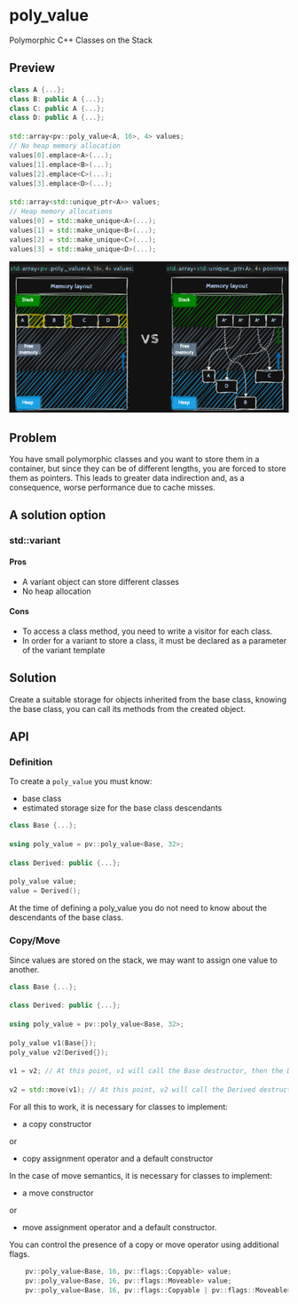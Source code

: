 
# poly_value

Polymorphic C++ Classes on the Stack

## Preview

```c++
class A {...};
class B: public A {...};
class C: public A {...};
class D: public A {...};

std::array<pv::poly_value<A, 16>, 4> values;
// No heap memory allocation
values[0].emplace<A>(...);
values[1].emplace<B>(...);
values[2].emplace<C>(...);
values[3].emplace<D>(...);

std::array<std::unique_ptr<A>> values;
// Heap memory allocations
values[0] = std::make_unique<A>(...);
values[1] = std::make_unique<B>(...);
values[2] = std::make_unique<C>(...);
values[3] = std::make_unique<D>(...);

```

![Memory layout](docs/memory_layout.png)

## Problem

You have small polymorphic classes and you want to store them in a container, but since they can be of different lengths, you are forced to store them as pointers. This leads to greater data indirection and, as a consequence, worse performance due to cache misses.

## A solution option

### std::variant

#### Pros

- A variant object can store different classes
- No heap allocation

#### Cons

- To access a class method, you need to write a visitor for each class.
- In order for a variant to store a class, it must be declared as a parameter of the variant template

## Solution

Create a suitable storage for objects inherited from the base class, knowing the base class, you can call its methods from the created object.

## API

### Definition

To create a `poly_value` you must know:

- base class
- estimated storage size for the base class descendants

```c++
class Base {...};

using poly_value = pv::poly_value<Base, 32>;

class Derived: public {...};

poly_value value;
value = Derived();
```

At the time of defining a poly_value you do not need to know about the descendants of the base class.

### Copy/Move

Since values ​​are stored on the stack, we may want to assign one value to another.

```c++
class Base {...};

class Derived: public {...};

using poly_value = pv::poly_value<Base, 32>;

poly_value v1(Base{});
poly_value v2(Derived{});

v1 = v2; // At this point, v1 will call the Base destructor, then the Derived copy constructor.

v2 = std::move(v1); // At this point, v2 will call the Derived destructor, then the Derived move constructor.
```

For all this to work, it is necessary for classes to implement:

- a copy constructor

or

- copy assignment operator and a default constructor

In the case of move semantics, it is necessary for classes to implement:

- a move constructor

or

- move assignment operator and a default constructor.

You can control the presence of a copy or move operator using additional flags.

```c++
    pv::poly_value<Base, 16, pv::flags::Copyable> value;
    pv::poly_value<Base, 16, pv::flags::Moveable> value;
    pv::poly_value<Base, 16, pv::flags::Copyable | pv::flags::Moveable> value;
```
